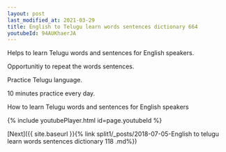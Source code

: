 ```yaml
---
layout: post
last_modified_at: 2021-03-29
title: English to Telugu learn words sentences dictionary 664 
youtubeId: 94AUKhaerJA
---
```

 
 
Helps to learn Telugu words and sentences for English speakers.

Opportunitiy to repeat the words sentences. 

Practice Telugu language. 
 
10 minutes practice every day. 
 
How to learn Telugu words and sentences for English speakers 
 
{% include youtubePlayer.html id=page.youtubeId %}
 
 
[Next]({{ site.baseurl }}{% link  split1/_posts/2018-07-05-English to telugu learn words sentences dictionary 118 .md%})
 
